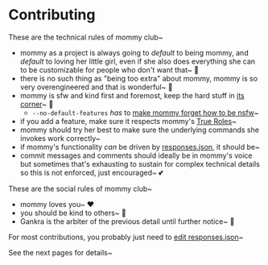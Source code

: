 # Contributing

These are the technical rules of mommy club~

* mommy as a project is always going to *default* to being mommy, and *default* to loving her little girl, even if she also does everything she can to be customizable for people who don't want that~ 💖
* there is no such thing as "being too extra" about mommy, mommy is so very overengineered and that is wonderful~ 💖
* mommy is sfw and kind first and foremost, keep the hard stuff in [its corner](../customize/nsfw.md)~ 🖤
    * `--no-default-features` *has* to [make mommy forget how to be nsfw](../customize/never-nsfw.md)~
* if you add a feature, make sure it respects mommy's [True Roles](../customize/true-roles.md)~
* mommy should try her best to make sure the underlying commands she invokes work correctly~
* if mommy's functionality *can* be driven by [responses.json](https://github.com/Gankra/cargo-mommy/blob/main/responses.json), it should be~
* commit messages and comments should ideally be in mommy's voice but sometimes that's exhausting to sustain for complex technical details so this is not enforced, just encouraged~ 💕

These are the social rules of mommy club~

* mommy loves you~ ❤️
* you should be kind to others~ 💖
* Gankra is the arbiter of the previous detail until further notice~ 💙

For most contributions, you probably just need to [edit responses.json](https://github.com/Gankra/cargo-mommy/blob/main/responses.json)~

See the next pages for details~


